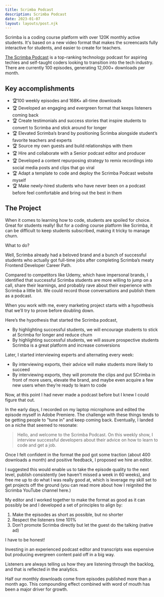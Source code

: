 ```yaml
---
title: Scrimba Podcast
description: Scrimba Podcast
date: 2023-01-07
layout: layouts/post.njk
---
```


Scrimba is a coding course platform with over 120K monthly active students. It's based on a new video format that makes the screencasts fully interactive for students, and easier to create for teachers. 

[The Scrimba Podcast](https://scrimba.com/podcast) is a top-ranking technology podcast for aspiring techies and self-taught coders looking to transition into the tech industry. There are currently 100 episodes, generating 12,000+ downloads per month.

## Key accomplishments
- 🏆100 weekly episodes and 168K+ all-time downloads
- 🏆 Developed an engaging and evergreen format that keeps listeners coming back
- 🏆 Create testimonials and success stories that inspire students to convert to Scrimba and stick around for longer
- 🏆 Elevated Scrimba’s brand by positioning Scrimba alongside student’s favorite teachers and experts 
- 🏆 Source my own guests and build relationships with them
- 🏆 Hire and collaborate with a Senior podcast editor and producer
- 🏆 Developed a content repurposing strategy to remix recordings into social media posts and clips that go viral
- 🏆 Adapt a template to code and deploy the Scrimba Podcast website myself
- 🏆 Make newly-hired students who have never been on a podcast before feel comfortable and bring out the best in them

## The Project
When it comes to learning how to code, students are spoiled for choice. Great for students really! But for a coding course platform like Scrimba, it can be difficult to keep students subscribed, making it tricky to manage churn.

What to do?

Well, Scrimba already had a beloved brand and a bunch of successful students who actually got full-time jobs after completing Scrimba’s meaty Frontend Developer Career Path. 

Compared to competitors like Udemy, which have impersonal brands, I identified that successful Scrimba students are more willing to jump on a call, share their learnings, and probably rave about their experience with Scrimba a little bit. We could record those conversations and publish them as a podcast.

When you work with me, every marketing project starts with a hypothesis that we’ll try to prove before doubling down.

Here’s the hypothesis that started the Scrimba podcast, 

- By highlighting successful students, we will encourage students to stick at Scrimba for longer and reduce churn
- By highlighting successful students, we will assure prospective students Scrimba is a great platform and increase conversions

Later, I started interviewing experts and alternating every week:

- By interviewing exports, their advice will make students more likely to succeed
- By interviewing exports, they will promote the clips and put SCrimba in front of more users, elevate the brand, and maybe even acquire a few new users when they’re ready to learn to code

Now, at this point I had never made a podcast before but I knew I could figure that out. 

In the early days, I recorded on my laptop microphone and edited the episode myself in Adobe Premiere. The challenge with these things tends to be getting people to "tune in" and keep coming back. Eventually, I landed on a niche that seemed to resonate:

> Hello, and welcome to the Scrimba Podcast. On this weekly show, I interview successful developers about their advice on how to learn to code and get a job. 

Once I felt confident in the format the pod got some traction (about 400 downloads a month) and positive feedback, I proposed we hire an editor. 

I suggested this would enable us to take the episode quality to the next level, publish consistently (we haven’t missed a week in 60 weeks), and free me up to do what I was really good at, which is leverage my skill set to get projects off the ground (you can read more about how I reignited the Scrimba YouTube channel here.)

My editor and I worked together to make the format as good as it can possibly be and I developed a set of principles to align by: 

1. Make the episodes as short as possible, but no shorter
2. Respect the listeners time 101%
3. Don’t promote Scrimba directly but let the guest do the talking (native ad)

I have to be honest!

Investing in an experienced podcast editor and transcripts was expensive but producing evergreen content paid off in a big way. 

Listeners are always telling us how they are listening through the backlog, and that is reflected in the analytics. 

Half our monthly downloads come from episodes published more than a month ago.  This compounding effect combined with word of mouth has been a major driver for growth.